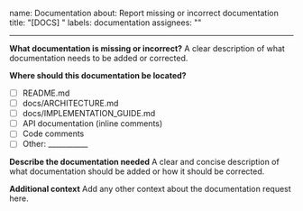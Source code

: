 name: Documentation
about: Report missing or incorrect documentation
title: "[DOCS] "
labels: documentation
assignees: ""

---

**What documentation is missing or incorrect?**
A clear description of what documentation needs to be added or corrected.

**Where should this documentation be located?**
- [ ] README.md
- [ ] docs/ARCHITECTURE.md
- [ ] docs/IMPLEMENTATION_GUIDE.md
- [ ] API documentation (inline comments)
- [ ] Code comments
- [ ] Other: ___________

**Describe the documentation needed**
A clear and concise description of what documentation should be added or how it should be corrected.

**Additional context**
Add any other context about the documentation request here.
